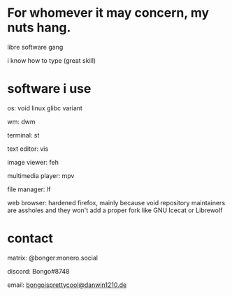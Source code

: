 # For whomever it may concern, my nuts hang.

libre software gang

i know how to type (great skill)

# software i use

os: void linux glibc variant 

wm: dwm

terminal: st

text editor: vis

image viewer: feh

multimedia player: mpv

file manager: lf

web browser: hardened firefox, mainly because void repository maintainers are assholes and they won't add a proper fork like GNU Icecat or Librewolf

# contact
matrix: @bonger:monero.social

discord: Bongo#8748

email: bongoisprettycool@danwin1210.de
